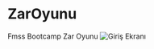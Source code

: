 # ZarOyunu
Fmss Bootcamp Zar Oyunu
![Giriş Ekranı](https://github.com/MehmetSevim/ZarOyunu/blob/master/app/src/main/res/drawable/girisekrani.png?raw=true)
